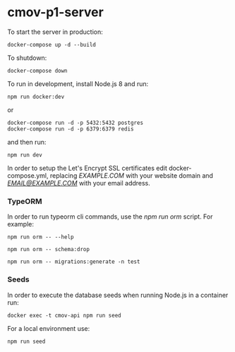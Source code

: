 # cmov-p1-server

To start the server in production:
```
docker-compose up -d --build
```

To shutdown:
```
docker-compose down
```

To run in development, install Node.js 8 and run:

```
npm run docker:dev
```

or
```
docker-compose run -d -p 5432:5432 postgres
docker-compose run -d -p 6379:6379 redis
```

and then run:
```
npm run dev
```

In order to setup the Let's Encrypt SSL certificates edit docker-compose.yml, replacing *EXAMPLE.COM* with your website domain and *EMAIL@EXAMPLE.COM* with your email address.

### TypeORM

In order to run typeorm cli commands, use the *npm run orm* script.
For example:

```npm run orm -- --help```

```npm run orm -- schema:drop```

```npm run orm -- migrations:generate -n test```


### Seeds
In order to execute the database seeds when running Node.js in a container run:

```
docker exec -t cmov-api npm run seed
```

For a local environment use:
```
npm run seed
```